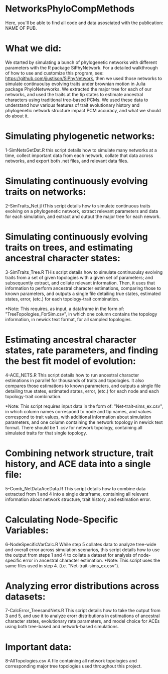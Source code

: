 # NetworksPhyloCompMethods
Here, you'll be able to find all code and data asosciated with the publication: NAME OF PUB. 
# What we did: 
We started by simulating a bunch of phylogenetic networks with different parameters with the R package SiPhyNetwork. For a detailed walkthrough of how to use and customize this program, see: https://github.com/jjustison/SiPhyNetwork, then we used those networks to simulate continuoulsy evolving traits under brownian motion in Julia package PhyloNetwworks. We extracted the major tree for each of our networks, and used the traits at the tip states to estimate ancestral characters using traditional tree-based PCMs. We used these data to understand how various features of trait evolutionary history and phylogenetic network structure impact PCM accuracy, and what we should do about it. 

# Simulating phylogenetic networks: 
1-SimNetsGetDat.R 
this script details how to simulate many networks at a time, collect important data from each network, collate that data across networks, and export both .net files, and relevant data files. 

# Simulating continuously evolving traits on networks: 
2-SimTraits_Net.jl
tThis script details how to simulate continuous traits evolving on a phylogenetic network, extract relevant parameters and data for each simulation, and extract and output the major tree for each nework.

# Simulating continuously evolving traits on trees, and estimating ancestral character states: 
3-SimTraits_Tree.R
THis script details how to simulate continuoulsy evolving traits from a set of given topologies with a given set of parameters; and subsequently extract, and collate relevant information. Then, it uses that information to perform ancestral character estimations, comparing those to known parameters, and outputs a single file detailing true states, estimated states, error, (etc.) for each topology-trait combination. 

*Note: This requires, as input, a dataframe in the form of: "TreeTopologies_ForSim.csv", in which one column contains the topology information, in newick text format, for all sampled topologies. 

# Estimating ancestral character states, rate parameters, and finding the best fit model of evolution: 
4-ACE_NETS.R
This script details how to run ancestral character estimations in parallel for thousands of traits and topologies. It also compares those estimations to known parameters, and outputs a single file detailing true states, estimated states, error, (etc.) for each node and each topology-trait combination. 

*Note: This script requires input data in the form of: "Net-trait-sims_ex.csv", in which column names correspond to node and tip names, and values correspond to trait values, with additional information about simulation parameters, and one column containing the network topology in newick text format. There should be 1 .csv for network topology, containing all simulated traits for that single topology.  

# Combining network structure, trait history, and ACE data into a single file: 
5-Comb_NetDataAceData.R
This script details how to combine data extracted from 1 and 4 into a single dataframe, containing all relevant information about network structure, trait history, and estimation error. 

# Calculating Node-Specific Variables: 
6-NodeSpecificVarCalc.R 
While step 5 collates data to analyze tree-wide and overall error across simulation scenarios, this script details how to use the output from steps 1 and 4 to collate a dataset for analysis of node-specific error in ancestral character estimation. 
*Note: This script uses the same files used in step 4. (i.e. "Net-trait-sims_ex.csv").

# Analyzing error distributions across datasets: 
7-CalcError_TreesandNets.R
This script details how to take the output from 3 and 5, and use it to analyze erorr distributions in estimations of ancestral character states, evolutionary rate parameters, and model choice for ACEs using both tree-based and network-based simulations. 


# Important data: 
8-AllTopologies.csv 
A file containing all network topologies and corresponding major tree topologies used throughout this project. 




